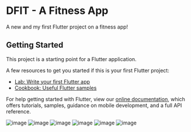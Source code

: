# DFIT - A Fitness App

A new and my first Flutter project on a fitness app!

## Getting Started

This project is a starting point for a Flutter application.

A few resources to get you started if this is your first Flutter project:

- [Lab: Write your first Flutter app](https://flutter.dev/docs/get-started/codelab)
- [Cookbook: Useful Flutter samples](https://flutter.dev/docs/cookbook)

For help getting started with Flutter, view our
[online documentation](https://flutter.dev/docs), which offers tutorials,
samples, guidance on mobile development, and a full API reference.


![image](https://user-images.githubusercontent.com/76239784/116768380-cfc90f80-aa53-11eb-84d4-c7c91f0a73a7.png)
![image](https://user-images.githubusercontent.com/76239784/116768384-d788b400-aa53-11eb-993d-898c85c235d1.png)
![image](https://user-images.githubusercontent.com/76239784/116768405-f7b87300-aa53-11eb-8c24-41c892c9173c.png)
![image](https://user-images.githubusercontent.com/76239784/116768407-fc7d2700-aa53-11eb-9589-a411aef67cb2.png)
![image](https://user-images.githubusercontent.com/76239784/116768412-01da7180-aa54-11eb-8ea0-2ec85bfefb27.png)
![image](https://user-images.githubusercontent.com/76239784/116768416-0868e900-aa54-11eb-8134-b6301cc9d2e2.png)
